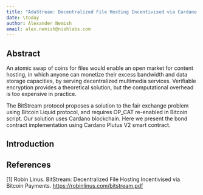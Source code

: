 ```yaml
---
title: "AdaStream: Decentralized File Hosting Incentivised via Cardano Ada Payments"
date: \today
author: Alexander Nemish
email: alex.nemish@nishlabs.com
---
```

## Abstract

An atomic swap of coins for files would enable an open market for content hosting,
in which anyone can monetize their excess bandwidth and data storage capacities,
by serving decentralized multimedia services. Verifiable encryption provides a
theoretical solution, but the computational overhead is too expensive in practice.

The BitStream protocol proposes a solution to the fair exchange problem using Bitcoin Liquid protocol, and requires OP_CAT re-enabled in Bitcoin script.
Our solution uses Cardano blockchain.
Here we present the bond contract implementation using Cardano Plutus V2 smart contract.

## Introduction

## References

[1] Robin Linus. BitStream: Decentralized File Hosting Incentivised via
Bitcoin Payments. https://robinlinus.com/bitstream.pdf
